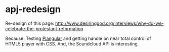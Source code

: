# apj-redesign
Re-design of this page: http://www.desiringgod.org/interviews/why-do-we-celebrate-the-protestant-reformation

Because: Testing [Plangular](https://github.com/jxnblk/Plangular) and getting handle on near total control of HTML5 player with CSS. And, the Soundcloud API is interesting.
